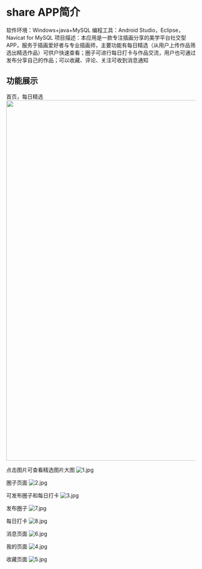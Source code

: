 # share APP简介

软件环境：Windows+java+MySQL 
编程工具：Android Studio，Eclipse，Navicat for MySQL
项目描述：本应用是一款专注插画分享的美学平台社交型APP，服务于插画爱好者与专业插画师，主要功能有每日精选（从用户上传作品筛选出精选作品）可供户快速查看；圈子可进行每日打卡与作品交流，用户也可通过发布分享自己的作品；可以收藏、评论、关注可收到消息通知

## 功能展示
首页，每日精选
<img src="/uploads/486717C69F2943AF957B3EB5BD623D6F/0.jpg" width = "540" height = "960" />

点击图片可查看精选图片大图
![1.jpg](/uploads/A65842EA73BA462CBA9BFC46DBF1581B/1.jpg)

圈子页面
![2.jpg](/uploads/ADA51F5AE44B49568E9FDCF5DB34E507/2.jpg)

可发布圈子和每日打卡
![3.jpg](/uploads/E0BDD398BBC94293935F2F9342E23577/3.jpg)

发布圈子
![7.jpg](/uploads/E57EB2224D6B4BA0A00547754847D219/7.jpg)

每日打卡
![8.jpg](/uploads/A5FBC438C2874B21BAA723E222B676B9/8.jpg)

消息页面
![6.jpg](/uploads/6BBFBE406DDA42F6AB2EFC52D8BA30C3/6.jpg)

我的页面
![4.jpg](/uploads/826BCF62006D41A0BF3D6CF0193FBCBD/4.jpg)

收藏页面
![5.jpg](/uploads/3DAA5C263CF0408EA02BF8688CF89CF9/5.jpg)



